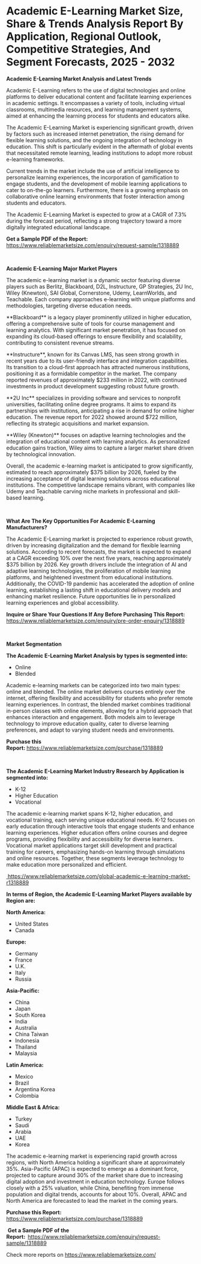 <p><h1>Academic E-Learning Market Size, Share & Trends Analysis Report By Application, Regional Outlook, Competitive Strategies, And Segment Forecasts, 2025 - 2032</h1></p><p><strong>Academic E-Learning Market Analysis and Latest Trends</strong></p>
<p><p>Academic E-Learning refers to the use of digital technologies and online platforms to deliver educational content and facilitate learning experiences in academic settings. It encompasses a variety of tools, including virtual classrooms, multimedia resources, and learning management systems, aimed at enhancing the learning process for students and educators alike.</p><p>The Academic E-Learning Market is experiencing significant growth, driven by factors such as increased internet penetration, the rising demand for flexible learning solutions, and the ongoing integration of technology in education. This shift is particularly evident in the aftermath of global events that necessitated remote learning, leading institutions to adopt more robust e-learning frameworks.</p><p>Current trends in the market include the use of artificial intelligence to personalize learning experiences, the incorporation of gamification to engage students, and the development of mobile learning applications to cater to on-the-go learners. Furthermore, there is a growing emphasis on collaborative online learning environments that foster interaction among students and educators.</p><p>The Academic E-Learning Market is expected to grow at a CAGR of 7.3% during the forecast period, reflecting a strong trajectory toward a more digitally integrated educational landscape.</p></p>
<p><strong>Get a Sample PDF of the Report:&nbsp;</strong> <a href="https://www.reliablemarketsize.com/enquiry/request-sample/1318889?utm_campaign=3382&utm_medium=2&utm_source=Github&utm_content=ia&utm_term=29032025&utm_id=academic-e-learning">https://www.reliablemarketsize.com/enquiry/request-sample/1318889</a></p>
<p>&nbsp;</p>
<p><strong>Academic E-Learning Major Market Players</strong></p>
<p><p>The academic e-learning market is a dynamic sector featuring diverse players such as Berlitz, Blackboard, D2L, Instructure, GP Strategies, 2U Inc, Wiley (Knewton), SAI Global, Cornerstone, Udemy, LearnWorlds, and Teachable. Each company approaches e-learning with unique platforms and methodologies, targeting diverse education needs.</p><p>**Blackboard** is a legacy player prominently utilized in higher education, offering a comprehensive suite of tools for course management and learning analytics. With significant market penetration, it has focused on expanding its cloud-based offerings to ensure flexibility and scalability, contributing to consistent revenue streams.</p><p>**Instructure**, known for its Canvas LMS, has seen strong growth in recent years due to its user-friendly interface and integration capabilities. Its transition to a cloud-first approach has attracted numerous institutions, positioning it as a formidable competitor in the market. The company reported revenues of approximately $233 million in 2022, with continued investments in product development suggesting robust future growth.</p><p>**2U Inc** specializes in providing software and services to nonprofit universities, facilitating online degree programs. It aims to expand its partnerships with institutions, anticipating a rise in demand for online higher education. The revenue report for 2022 showed around $722 million, reflecting its strategic acquisitions and market expansion.</p><p>**Wiley (Knewton)** focuses on adaptive learning technologies and the integration of educational content with learning analytics. As personalized education gains traction, Wiley aims to capture a larger market share driven by technological innovation.</p><p>Overall, the academic e-learning market is anticipated to grow significantly, estimated to reach approximately $375 billion by 2026, fueled by the increasing acceptance of digital learning solutions across educational institutions. The competitive landscape remains vibrant, with companies like Udemy and Teachable carving niche markets in professional and skill-based learning.</p></p>
<p>&nbsp;</p>
<p><strong>What Are The Key Opportunities For Academic E-Learning Manufacturers?</strong></p>
<p><p>The Academic E-Learning market is projected to experience robust growth, driven by increasing digitalization and the demand for flexible learning solutions. According to recent forecasts, the market is expected to expand at a CAGR exceeding 10% over the next five years, reaching approximately $375 billion by 2026. Key growth drivers include the integration of AI and adaptive learning technologies, the proliferation of mobile learning platforms, and heightened investment from educational institutions. Additionally, the COVID-19 pandemic has accelerated the adoption of online learning, establishing a lasting shift in educational delivery models and enhancing market resilience. Future opportunities lie in personalized learning experiences and global accessibility.</p></p>
<p><strong>Inquire or Share Your Questions If Any Before Purchasing This Report:</strong> <a href="https://www.reliablemarketsize.com/enquiry/pre-order-enquiry/1318889?utm_campaign=3382&utm_medium=2&utm_source=Github&utm_content=ia&utm_term=29032025&utm_id=academic-e-learning">https://www.reliablemarketsize.com/enquiry/pre-order-enquiry/1318889</a></p>
<p>&nbsp;</p>
<p><strong>Market Segmentation</strong></p>
<p><strong>The Academic E-Learning Market Analysis by types is segmented into:</strong></p>
<p><ul><li>Online</li><li>Blended</li></ul></p>
<p><p>Academic e-learning markets can be categorized into two main types: online and blended. The online market delivers courses entirely over the internet, offering flexibility and accessibility for students who prefer remote learning experiences. In contrast, the blended market combines traditional in-person classes with online elements, allowing for a hybrid approach that enhances interaction and engagement. Both models aim to leverage technology to improve education quality, cater to diverse learning preferences, and adapt to varying student needs and environments.</p></p>
<p><strong>Purchase this Report:&nbsp;</strong><a href="https://www.reliablemarketsize.com/purchase/1318889?utm_campaign=3382&utm_medium=2&utm_source=Github&utm_content=ia&utm_term=29032025&utm_id=academic-e-learning">https://www.reliablemarketsize.com/purchase/1318889</a></p>
<p>&nbsp;</p>
<p><strong>The Academic E-Learning Market Industry Research by Application is segmented into:</strong></p>
<p><ul><li>K-12</li><li>Higher Education</li><li>Vocational</li></ul></p>
<p><p>The academic e-learning market spans K-12, higher education, and vocational training, each serving unique educational needs. K-12 focuses on early education through interactive tools that engage students and enhance learning experiences. Higher education offers online courses and degree programs, providing flexibility and accessibility for diverse learners. Vocational market applications target skill development and practical training for careers, emphasizing hands-on learning through simulations and online resources. Together, these segments leverage technology to make education more personalized and efficient.</p></p>
<p><a href="https://www.reliablemarketsize.com/global-academic-e-learning-market-r1318889?utm_campaign=3382&utm_medium=2&utm_source=Github&utm_content=ia&utm_term=29032025&utm_id=academic-e-learning">&nbsp;https://www.reliablemarketsize.com/global-academic-e-learning-market-r1318889</a></p>
<p><strong>In terms of Region, the Academic E-Learning Market Players available by Region are:</strong></p>
<p>
    <p> <strong> North America: </strong>
        <ul>
            <li>United States</li>
            <li>Canada</li>
        </ul>
        </p> 
    <p> <strong> Europe: </strong>
        <ul>
            <li>Germany</li>
            <li>France</li>
            <li>U.K.</li>
            <li>Italy</li>
            <li>Russia</li>
        </ul>
        </p> 
    <p> <strong> Asia-Pacific: </strong>
        <ul>
            <li>China</li>
            <li>Japan</li>
            <li>South Korea</li>
            <li>India</li>
            <li>Australia</li>
            <li>China Taiwan</li>
            <li>Indonesia</li>
            <li>Thailand</li>
            <li>Malaysia</li>
        </ul>
        </p> 
    <p> <strong> Latin America: </strong>
        <ul>
            <li>Mexico</li>
            <li>Brazil</li>
            <li>Argentina Korea</li>
            <li>Colombia</li>
        </ul>
        </p> 
    <p> <strong> Middle East & Africa: </strong>
        <ul>
            <li>Turkey</li>
            <li>Saudi</li>
            <li>Arabia</li>
            <li>UAE</li>
            <li>Korea</li>
        </ul>
    </p>
    </p>
<p><p>The academic e-learning market is experiencing rapid growth across regions, with North America holding a significant share at approximately 35%. Asia-Pacific (APAC) is expected to emerge as a dominant force, projected to capture around 30% of the market share due to increasing digital adoption and investment in education technology. Europe follows closely with a 25% valuation, while China, benefiting from immense population and digital trends, accounts for about 10%. Overall, APAC and North America are forecasted to lead the market in the coming years.</p></p>
<p><strong>Purchase this Report: </strong><a href="https://www.reliablemarketsize.com/purchase/1318889?utm_campaign=3382&utm_medium=2&utm_source=Github&utm_content=ia&utm_term=29032025&utm_id=academic-e-learning">https://www.reliablemarketsize.com/purchase/1318889</a></p>
<p>&nbsp;<strong>Get a Sample PDF of the Report:&nbsp;&nbsp;</strong><a href="https://www.reliablemarketsize.com/enquiry/request-sample/1318889?utm_campaign=3382&utm_medium=2&utm_source=Github&utm_content=ia&utm_term=29032025&utm_id=academic-e-learning">https://www.reliablemarketsize.com/enquiry/request-sample/1318889</a></p>
<p><strong></strong></p>
<p>Check more reports on <a href="https://www.reliablemarketsize.com/?utm_campaign=3382&utm_medium=2&utm_source=Github&utm_content=ia&utm_term=29032025&utm_id=academic-e-learning">https://www.reliablemarketsize.com/</a></p>